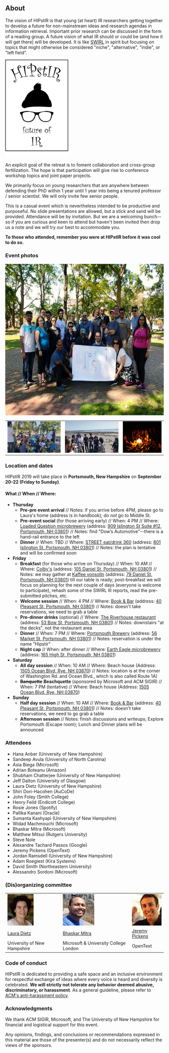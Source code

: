 
## About

The vision of HIPstIR is that young (at heart) IR researchers getting together to develop a future for non-mainstream ideas and research agendas in information retrieval. Important prior research can be discussed in the form of a reading group. A future vision of what IR should or could be (and how it will get there) will be developed. It is like [SWIRL](https://sites.google.com/view/swirl3/home) in spirit but focusing on topics that might otherwise be considered "niche", "alternative", "indie", or "left field".

<img src="hipstir-logo-2.png" alt="HIPstIR logo" width="200"/>

An explicit goal of the retreat is to foment collaboration and cross-group fertilization. The hope is that participation will give rise to conference workshop topics and joint paper projects.

We primarily focus on young researchers that are anywhere between defending their PhD within 1 year until 1 year into being a tenured professor / senior scientist. We will only invite few senior people.

This is a casual event which is nevertheless intended to be productive and purposeful. No slide presentations are allowed, but a stick and sand will be provided. Attendance will be by invitation. But we are a welcoming bunch--so if you are curious and keen to attend but haven't been invited then drop us a note and we will try our best to accommodate you.

**To those who attended, remember you were at HIPstIR before it was cool to do so.**

### Event photos

<img src="hipstir-2019-group-000.jpg" alt="Group Photo" height="480"/>

<table border="0" align="center">
  <tr width=500>
    <td><img src="hipstir-2019-group-001.jpg" alt="Group Photo" height="100"/></td>
    <td><img src="hipstir-2019-group-002.jpg" alt="Group Photo" height="100"/></td>
    <td><img src="hipstir-2019-group-003.jpg" alt="Group Photo" height="100"/></td>
  </tr>
</table>

### Location and dates

HIPstIR 2019 will take place in **Portsmouth, New Hampshire** on **September 20-22 (Friday to Sunday)**.


#### What // When // Where:
- **Thursday**
  - **Pre-pre event arrival** // Notes: if you arrive before 4PM, please go to Laura's home (address is in handbook); do _not_ go to Middle St.
  - **Pre-event social** (for those arriving early) // When: 4 PM // Where: [Loaded Question microbrewery](https://www.loadedquestionbrewing.com) (address: [909 Islington St Suite #12, Portsmouth, NH 03801](https://goo.gl/maps/Xri2EivnLeiq4uB18)) // Notes: find "Dow’s Automotive"--there is a hand-rail entrance to the left
  - **Dinner** // When: TBD // Where: [STREET eat/drink 360](https://www.streetfood360.com/) (address: [801 Islington St, Portsmouth, NH 03801](https://goo.gl/maps/p5y1NF8mt3YtZHgS7)) // Notes: the plan is tentative and will be confirmed soon
- **Friday**
  - **Breakfast** (for those who arrive on Thursday) // When: 10 AM // Where: [Colby's](https://colbysportsmouthnh.com) (address: [105 Daniel St, Portsmouth, NH 03801](https://goo.gl/maps/YVeTkCH2b9LjLRoY9)) // Notes: we may gather at [Kaffee vonsolln](https://www.kaffeevonsolln.com) (address: [79 Daniel St, Portsmouth, NH 03801](https://goo.gl/maps/1E1WaigbiD7MkmhQ9)) till our table is ready; post-breakfast we will focus on planning for the next couple of days (everyone is welcome to participate), rehash some of the SWIRL III reports, read the pre-submitted pitches, etc.
  - **Welcome session** // When: 4 PM // Where: [Book & Bar](http://www.bookandbar.com) (address: [40 Pleasant St, Portsmouth, NH 03801](https://goo.gl/maps/xtgpaY2rWPSsxkc6A)) // Notes: doesn't take reservations, we need to grab a table
  - **Pre-dinner drinks** (optional) // Where: [The Riverhouse restaurant](https://riverhouse53bow.com/) (address: [53 Bow St, Portsmouth, NH 03801](https://goo.gl/maps/DvjkNvNR16KWpnup9)) // Notes: downstairs "at the decks", not the restaurant area
  - **Dinner** // When: 7 PM // Where: [Portsmouth Brewery](https://portsmouthbrewery.com/) (address: [56 Market St, Portsmouth, NH 03801](https://goo.gl/maps/7ueM1Vrcd3Npy1tK7)) // Notes: reservation is under the name "Hipstir"
  - **Night cap** // When: after dinner // Where: [Earth Eagle microbrewery](https://www.eartheaglebrewings.com) (address: [165 High St, Portsmouth, NH 03801](https://goo.gl/maps/4ad4pphqaKbWMeJf6))
- **Saturday**
  - **All day session** // When: 10 AM // Where: Beach house (Address: [1505 Ocean Blvd, Rye, NH 03870](https://goo.gl/maps/3CE1CjUWSTonoKDa8)) // Notes: location is at the corner of Washington Rd. and Ocean Blvd., which is also called Route 1A)
  - ~~**Banquette**~~ **Beachquette** (sponsored by Microsoft and ACM SIGIR) // When: 7 PM (tentative) // Where: Beach house (Address: [1505 Ocean Blvd, Rye, NH 03870](https://goo.gl/maps/3CE1CjUWSTonoKDa8))
- **Sunday**
  - **Half day session** // When: 10 AM // Where: [Book & Bar](http://www.bookandbar.com) (address: [40 Pleasant St, Portsmouth, NH 03801](https://goo.gl/maps/xtgpaY2rWPSsxkc6A)) // Notes: doesn't take reservations, we need to go grab a table
  - **Afternoon session** // Notes: finish discussions and writeups; Explore Portsmouth (Escape room); Lunch and Dinner plans will be announced


### Attendees

- Hana Anber (University of New Hampshire)
- Sandeep Avula (University of North Carolina)
- Asia Biega (Microsoft)
- Adrian Boteanu (Amazon)
- Shubham Chatterjee (University of New Hampshire)
- Jeff Dalton (University of Glasgow)
- Laura Dietz (University of New Hampshire)
- Shiri Dori-Hacohen (AuCoDe)
- John Foley (Smith College)
- Henry Feild (Endicott College)
- Rosie Jones (Spotify)
- Pallika Kanani (Oracle)
- Sumanta Kashyapi (University of New Hampshire)
- Widad Machmouchi (Microsoft)
- Bhaskar Mitra (Microsoft)
- Matthew Mitsui (Rutgers University)
- Steve Nole
- Alexandre Tachard Passos (Google)
- Jeremy Pickens (OpenText)
- Jordan Ramsdell (University of New Hampshire)
- Adam Roegiest (Kira Systems)
- David Smith (Northeastern University)
- Alessandro Sordoni (Microsoft)


### (Dis)organizing committee

<table border="0" align="center">
<tr>
<td><img src="lauradietz.jpg" alt="Laura Dietz" height="100"/></td><td><img src="bmitra.jpg" alt="Bhaskar Mitra" height="100"/></td><td><img src="jeremy_pickens_bg.jpg" alt="Jeremy Pickens" height="100"/></td>
</tr><tr>
<td><a href="http://www.cs.unh.edu/~dietz/">Laura Dietz</a></td><td><a href="https://www.microsoft.com/en-us/research/people/bmitra/">Bhaskar Mitra</a></td><td><a href="https://catalystsecure.com/blog/author/jeremy-pickens/">Jeremy Pickens</a></td>
</tr><tr>
<td>University of New Hampshire</td><td>Microsoft & University College London</td><td>OpenText</td>
</tr>
</table>


### Code of conduct

HIPstIR is dedicated to providing a safe space and an inclusive environment for respectful exchange of ideas where every voice is heard and diversity is celebrated. **We will strictly not tolerate any behavior deemed abusive, discriminatory, or harassment**. As a general guideline, please refer to [ACM's anti-harassment policy](https://www.acm.org/special-interest-groups/volunteer-resources/officers-manual/policy-against-discrimination-and-harassment).


### Acknowledgments
We thank ACM SIGIR, Microsoft, and The University of New Hampshire for financial and logistical support for this event.

Any opinions, findings, and conclusions or recommendations expressed in this material are those of the presenter(s) and do not necessarily reflect the views of the sponsors.
